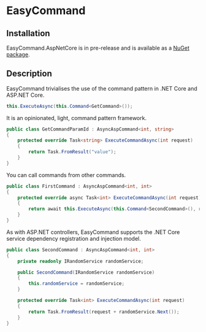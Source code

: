 # EasyCommand

## Installation
EasyCommand.AspNetCore is in pre-release and is available as a [NuGet package](https://www.nuget.org/packages/EasyCommand.AspNetCore/1.0.0-CI-20180821-153641).

## Description
EasyCommand trivialises the use of the command pattern in .NET Core and ASP.NET Core.

```csharp
this.ExecuteAsync(this.Command<GetCommand>());
```

It is an opinionated, light, command pattern framework.

```csharp
public class GetCommandParamId : AsyncAspCommand<int, string>
{
    protected override Task<string> ExecuteCommandAsync(int request)
    {
        return Task.FromResult("value");
    }
}
```

You can call commands from other commands.

```csharp
public class FirstCommand : AsyncAspCommand<int, int>
{
    protected override async Task<int> ExecuteCommandAsync(int request)
    {
        return await this.ExecuteAsync(this.Command<SecondCommand>(), request);
    }
}
```

As with ASP.NET controllers, EasyCommand supports the .NET Core service dependency registration and injection model.

```csharp
public class SecondCommand : AsyncAspCommand<int, int>
{
    private readonly IRandomService randomService;

    public SecondCommand(IRandomService randomService)
    {
        this.randomService = randomService;
    }

    protected override Task<int> ExecuteCommandAsync(int request)
    {
        return Task.FromResult(request + randomService.Next());
    }
}
```
